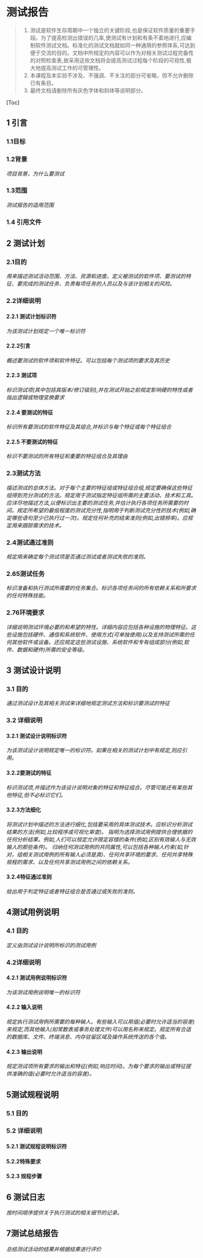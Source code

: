 # 测试报告

>1. 测试是软件生存周期中一个独立的关键阶段,也是保证软件质量的重要手段。为了提高检测出错误的几率,使测试有计划和有条不紊地进行,应编制软件测试文档。标准化的测试文档就如同一种通用的参照体系,可达到便于交流的目的。文档中所规定的内容可以作为对相关测试过程完备性的对照检查表,故采用这些文档将会提高测试过程每个阶段的可视性,极大地提高测试工作的可管理性。
>2. 本课程及本实验不涉及、不强调、不关注的部分可省略，但不允许删除已有条目。
>3. 最终文档请删除所有灰色字体和斜体等说明部分。

[Toc]



## 1 引言

### 1.1目标

### 1.2背景

*项目背景，为什么要测试*

### 1.3范围

*测试报告的适用范围*

### 1.4 引用文件

## 2 测试计划

### 2.1目的

*用来描述测试活动范围、方法、资源和进度。定义被测试的软件项、要测试的特征、要完成的测试任务、负责每项任务的人员以及与该计划相关的风险。*

### 2.2详细说明

#### 2.2.1 测试计划标识符

*为该测试计划规定一个唯一标识符*

#### 2.2.2引言

*概述要测试的软件项和软件特征。可以包括每个测试项的要求及其历史*

#### 2.2.3 测试项

*标识测试项(其中包括其版本/修订级别),并在测试开始之前规定影响硬的特性或者指出逻辑或物理变换要求*

#### 2.2.4 要测试的特征

*标识所有要测试的软件特征及其组合,并标识与每个特征或每个特征组合*

#### 2.2.5 不要测试的特征

*标识不要测试的所有特征和重要的特征组合及其理由*

### 2.3测试方法

*描述测试的总体方法。对于每个主要的特征组或特征组合组,规定要确保这些特征组得到充分测试的方法。规定用于测试指定特征组所需的主要活动、技术和工具。*
*应详尽地描述方法,以便标识出主要的测试任务,并估计执行各项任务所需要的时间。规定所希望的最低程度的测试充分性,指明用于判断测试充分性的技术(例如,确定哪些语句至少已执行过一次)。规定任何补充的结束准则(例如,出错频率)。应规定用来跟踪需求的技术。*

### 2.4测试通过准则

*规定用来确定每个测试项是否通过测试或者测试失败的准则。*

### 2.65测试任务

*标识准备和执行测试所需要的任务集合。标识各项任务间的所有依赖关系和所要求的任何特殊技能。*

### 2.76环境要求

*详细说明测试环境必要的和希望的特性。详细内容应包括各种设施的物理特征。这些设施包括硬件、通信和系统软件、使用方式(可单独使用)以及支持测试所需的任何其他软件或设备。还应规定这些测试设施、系统软件和专有组成部分(例如,软件、数据和硬件)所需的安全等级。*

## 3 测试设计说明

### 3.1 目的

*通过测试设计及其相关测试来详细地规定测试方法和标识要测试的特征*

### 3.2 详细说明

#### 3.2.1 测试设计说明标识符

*为该测试设计说明规定唯一的标识符。如果在相关的测试计划中有规定,则应引用。*

#### 3.2.2要测试的特征

*标识测试项,并描述作为该设计说明对象的特征和特征组合。尽管可能还有某些其他特征,但不必标识它们。*

#### 3.2.3方法细化

*将测试计划中描述的方法进行细化,包括要采用的具体测试技术。应标识分析测试结果的方法(例如,比较程序或可视化审查)。*
*指明为选择测试用例提供合理依据的任何分析结果。例如,人们可以规定允许限定容错的条件(例如,区别有效输人与无效输人的那些条件)。*
*归纳任何测试用例的共同属性,可以包括各种输人约束(如,针对，组相关测试用例的所有输人必须是真)、任何共享环境的要求、任何共享特殊规程的需求、以及任何共享测试用例之间的依赖关系。*

#### 3.2.4特征通过准则

*给出用于判定特征或者特征组合是否通过或失败的准则。*



## 4测试用例说明

### 4.1 目的

*定义由测试设计说明所标识的测试用例*

### 4.2详细说明

#### 4.2.1 测试用例说明标识符

*为该测试用例说明唯一的标识符*

#### 4.2.2 输入说明

*规定执行测试用例所需要的每种输人。有些输入可以用值(必要时允许适当的容差)来规定,而其他输入(如常数表或事务处理文件)可以用名称来规定。规定所有合适的数据库、文件、终端消息、内存驻留区域及操作系统传送的各个值。*

#### 4.2.3 输出说明

*规定测试项所有要求的输出和特征(例如,响应时间)。为每个要求的输出或特征提供准确的值(必要时允许适当的容差)。*

## 5测试规程说明

### 5.1 目的

### 5.2 详细说明

#### 5.2.1 测试规程说明标识符

#### 5.2.2特殊要求

#### 5.2.3 规程步骤



## 6 测试日志

*按时间顺序提供关于执行测试的相关细节的记录。*

## 7测试总结报告

*总结测试活动的结果并根据结果进行评价*




